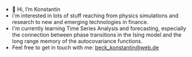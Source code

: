 - 👋 Hi, I’m Konstantin
- i'm interested in lots of stuff reaching from physics simulations and research to new and emerging technologies in finance.
- I'm currently learning Time Series Analysis and forecasting, especially the connection between phase transitions 
  in the Ising model and the long range memory of the autocovariance functions.
- Feel free to get in touch with me: beck_konstantin@web.de
